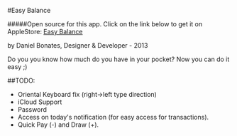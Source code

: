 #Easy Balance

#####Open source for this app. Click on the link below to get it on AppleStore:
[Easy Balance](https://itunes.apple.com/br/app/easy-balance/id393762832?l=en&mt=8)


by Daniel Bonates, Designer & Developer - 2013

Do you you know how much do you have in your pocket? Now you can do it easy ;)

##TODO:
- Oriental Keyboard fix (right->left type direction)
- iCloud Support
- Password
- Access on today's notification (for easy access for transactions). 
- Quick Pay (-) and Draw (+). 

